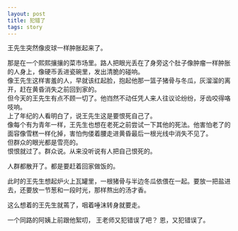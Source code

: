```yaml
---
layout: post
title: 犯错了
tags: story
---
```


王先生突然像皮球一样肿胀起来了。


那是在一个熙熙攘攘的菜市场里。路人把眼光丢在了身旁这个肚子像肿瘤一样肿胀的人身上，像硬币丢进瓷碗里，发出清脆的碰响。  
像王先生这样害羞的人，早就该红起脸，抱起他那一篮子猪骨与冬瓜，灰溜溜的离开，赶在黄昏消失之前回到家的。  
但今天的王先生有点不顾一切了。他岿然不动任凭人来人往议论纷纷，牙齿咬得咯吱响。  
上了年纪的人看明白了，说王先生这是要恨死自己了。  
像每个有为青年一样，王先生也想在老死之前尝试一下其他的死法。他害怕老了的面容像雪糕一样化掉，害怕佝偻着腰走进黄昏最后一根光线中消失不见了。  
但群众的眼光都是雪亮的。  
恨恨就过了。群众说。从来没听说有人把自己恨死的。  


人群都散开了。都是要赶着回家做饭的。

此时的王先生想起炉火上瓦罐里，一根猪骨与半边冬瓜依偎在一起。要放一把盐进去，还要放一节葱和一段时光，那样熬出的汤才香。

这么想着的王先生就蔫了，咽着唾沫转身就要走。


一个同路的阿姨上前跟他絮叨，
王老师又犯错误了吧？
恩，又犯错误了。
